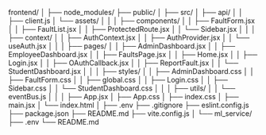 frontend/
│
├── node_modules/
├── public/
│
├── src/
│   ├── api/
│   │   ├── client.js
│   └── assets/
│   │
│   ├── components/
│   │   ├── FaultForm.jsx
│   │   ├── FaultList.jsx
│   │   ├── ProtectedRoute.jsx
│   │   └── Sidebar.jsx
│   │
│   ├── context/
│   │   ├── AuthContext.jsx
│   │   ├── AuthProvider.jsx
│   │   └── useAuth.jsx
│   │
│   ├── pages/
│   │   ├── AdminDashboard.jsx
│   │   ├── EmployeeDashboard.jsx
│   │   ├── FaultsPage.jsx
│   │   ├── Home.jsx
│   │   ├── Login.jsx
│   │   ├── OAuthCallback.jsx
│   │   ├── ReportFault.jsx
│   │   └── StudentDashboard.jsx
│   │
│   ├── styles/
│   │   ├── AdminDashboard.css
│   │   ├── FaultForm.css
│   │   ├── global.css
│   │   ├── Login.css
│   │   ├── Sidebar.css
│   │   └── StudentDashboard.css
│   │
│   ├── utils/
│   │   └── eventBus.js
│   │
│   ├── App.jsx
│   ├── App.css
│   ├── index.css
│   ├── main.jsx
│   └── index.html
│
├── .env
├── .gitignore
├── eslint.config.js
├── package.json
├── README.md
├── vite.config.js
│
└── ml_service/
├── .env
└── README.md
